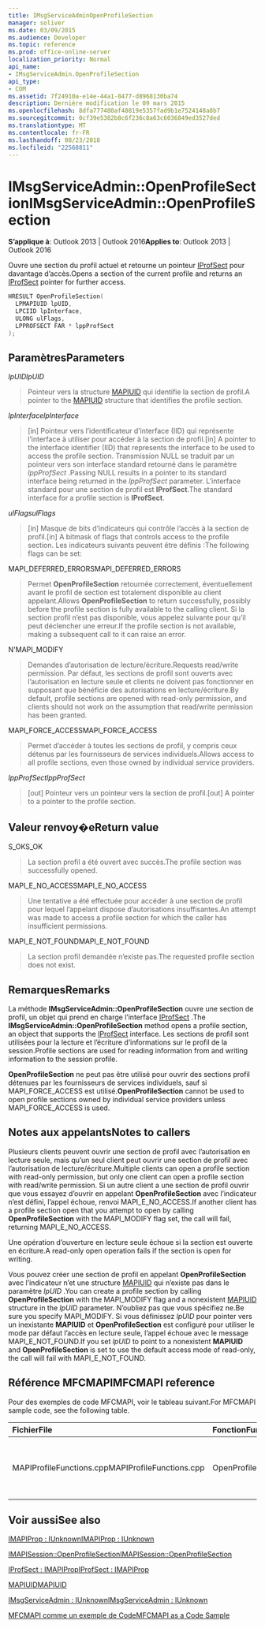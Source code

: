 ```yaml
---
title: IMsgServiceAdminOpenProfileSection
manager: soliver
ms.date: 03/09/2015
ms.audience: Developer
ms.topic: reference
ms.prod: office-online-server
localization_priority: Normal
api_name:
- IMsgServiceAdmin.OpenProfileSection
api_type:
- COM
ms.assetid: 7f24910a-e14e-44a1-8477-d8968130ba74
description: Dernière modification le 09 mars 2015
ms.openlocfilehash: 8dfa777480af48819e5357fad9b1e7524148a8b7
ms.sourcegitcommit: 0cf39e5382b8c6f236c8a63c6036849ed3527ded
ms.translationtype: MT
ms.contentlocale: fr-FR
ms.lasthandoff: 08/23/2018
ms.locfileid: "22568811"
---
```

# <a name="imsgserviceadminopenprofilesection"></a><span data-ttu-id="dde32-103">IMsgServiceAdmin::OpenProfileSection</span><span class="sxs-lookup"><span data-stu-id="dde32-103">IMsgServiceAdmin::OpenProfileSection</span></span>

  
  
<span data-ttu-id="dde32-104">**S’applique à**: Outlook 2013 | Outlook 2016</span><span class="sxs-lookup"><span data-stu-id="dde32-104">**Applies to**: Outlook 2013 | Outlook 2016</span></span> 
  
<span data-ttu-id="dde32-105">Ouvre une section du profil actuel et retourne un pointeur [IProfSect](iprofsectimapiprop.md) pour davantage d’accès.</span><span class="sxs-lookup"><span data-stu-id="dde32-105">Opens a section of the current profile and returns an [IProfSect](iprofsectimapiprop.md) pointer for further access.</span></span> 
  
```cpp
HRESULT OpenProfileSection(
  LPMAPIUID lpUID,
  LPCIID lpInterface,
  ULONG ulFlags,
  LPPROFSECT FAR * lppProfSect
);
```

## <a name="parameters"></a><span data-ttu-id="dde32-106">Paramètres</span><span class="sxs-lookup"><span data-stu-id="dde32-106">Parameters</span></span>

 <span data-ttu-id="dde32-107">_lpUID_</span><span class="sxs-lookup"><span data-stu-id="dde32-107">_lpUID_</span></span>
  
> <span data-ttu-id="dde32-108">Pointeur vers la structure [MAPIUID](mapiuid.md) qui identifie la section de profil.</span><span class="sxs-lookup"><span data-stu-id="dde32-108">A pointer to the [MAPIUID](mapiuid.md) structure that identifies the profile section.</span></span> 
    
 <span data-ttu-id="dde32-109">_lpInterface_</span><span class="sxs-lookup"><span data-stu-id="dde32-109">_lpInterface_</span></span>
  
> <span data-ttu-id="dde32-110">[in] Pointeur vers l’identificateur d’interface (IID) qui représente l’interface à utiliser pour accéder à la section de profil.</span><span class="sxs-lookup"><span data-stu-id="dde32-110">[in] A pointer to the interface identifier (IID) that represents the interface to be used to access the profile section.</span></span> <span data-ttu-id="dde32-111">Transmission NULL se traduit par un pointeur vers son interface standard retourné dans le paramètre _lppProfSect_ .</span><span class="sxs-lookup"><span data-stu-id="dde32-111">Passing NULL results in a pointer to its standard interface being returned in the  _lppProfSect_ parameter.</span></span> <span data-ttu-id="dde32-112">L’interface standard pour une section de profil est **IProfSect**.</span><span class="sxs-lookup"><span data-stu-id="dde32-112">The standard interface for a profile section is **IProfSect**.</span></span>
    
 <span data-ttu-id="dde32-113">_ulFlags_</span><span class="sxs-lookup"><span data-stu-id="dde32-113">_ulFlags_</span></span>
  
> <span data-ttu-id="dde32-114">[in] Masque de bits d’indicateurs qui contrôle l’accès à la section de profil.</span><span class="sxs-lookup"><span data-stu-id="dde32-114">[in] A bitmask of flags that controls access to the profile section.</span></span> <span data-ttu-id="dde32-115">Les indicateurs suivants peuvent être définis :</span><span class="sxs-lookup"><span data-stu-id="dde32-115">The following flags can be set:</span></span>
    
<span data-ttu-id="dde32-116">MAPI_DEFERRED_ERRORS</span><span class="sxs-lookup"><span data-stu-id="dde32-116">MAPI_DEFERRED_ERRORS</span></span> 
  
> <span data-ttu-id="dde32-117">Permet **OpenProfileSection** retournée correctement, éventuellement avant le profil de section est totalement disponible au client appelant.</span><span class="sxs-lookup"><span data-stu-id="dde32-117">Allows **OpenProfileSection** to return successfully, possibly before the profile section is fully available to the calling client.</span></span> <span data-ttu-id="dde32-118">Si la section profil n’est pas disponible, vous appelez suivante pour qu’il peut déclencher une erreur.</span><span class="sxs-lookup"><span data-stu-id="dde32-118">If the profile section is not available, making a subsequent call to it can raise an error.</span></span> 
    
<span data-ttu-id="dde32-119">N'</span><span class="sxs-lookup"><span data-stu-id="dde32-119">MAPI_MODIFY</span></span> 
  
> <span data-ttu-id="dde32-120">Demandes d’autorisation de lecture/écriture.</span><span class="sxs-lookup"><span data-stu-id="dde32-120">Requests read/write permission.</span></span> <span data-ttu-id="dde32-121">Par défaut, les sections de profil sont ouverts avec l’autorisation en lecture seule et clients ne doivent pas fonctionner en supposant que bénéficie des autorisations en lecture/écriture.</span><span class="sxs-lookup"><span data-stu-id="dde32-121">By default, profile sections are opened with read-only permission, and clients should not work on the assumption that read/write permission has been granted.</span></span> 
    
<span data-ttu-id="dde32-122">MAPI_FORCE_ACCESS</span><span class="sxs-lookup"><span data-stu-id="dde32-122">MAPI_FORCE_ACCESS</span></span>
  
> <span data-ttu-id="dde32-123">Permet d’accéder à toutes les sections de profil, y compris ceux détenus par les fournisseurs de services individuels.</span><span class="sxs-lookup"><span data-stu-id="dde32-123">Allows access to all profile sections, even those owned by individual service providers.</span></span>
    
 <span data-ttu-id="dde32-124">_lppProfSect_</span><span class="sxs-lookup"><span data-stu-id="dde32-124">_lppProfSect_</span></span>
  
> <span data-ttu-id="dde32-125">[out] Pointeur vers un pointeur vers la section de profil.</span><span class="sxs-lookup"><span data-stu-id="dde32-125">[out] A pointer to a pointer to the profile section.</span></span>
    
## <a name="return-value"></a><span data-ttu-id="dde32-126">Valeur renvoy�e</span><span class="sxs-lookup"><span data-stu-id="dde32-126">Return value</span></span>

<span data-ttu-id="dde32-127">S_OK</span><span class="sxs-lookup"><span data-stu-id="dde32-127">S_OK</span></span> 
  
> <span data-ttu-id="dde32-128">La section profil a été ouvert avec succès.</span><span class="sxs-lookup"><span data-stu-id="dde32-128">The profile section was successfully opened.</span></span>
    
<span data-ttu-id="dde32-129">MAPI_E_NO_ACCESS</span><span class="sxs-lookup"><span data-stu-id="dde32-129">MAPI_E_NO_ACCESS</span></span> 
  
> <span data-ttu-id="dde32-130">Une tentative a été effectuée pour accéder à une section de profil pour lequel l’appelant dispose d’autorisations insuffisantes.</span><span class="sxs-lookup"><span data-stu-id="dde32-130">An attempt was made to access a profile section for which the caller has insufficient permissions.</span></span>
    
<span data-ttu-id="dde32-131">MAPI_E_NOT_FOUND</span><span class="sxs-lookup"><span data-stu-id="dde32-131">MAPI_E_NOT_FOUND</span></span> 
  
> <span data-ttu-id="dde32-132">La section profil demandée n’existe pas.</span><span class="sxs-lookup"><span data-stu-id="dde32-132">The requested profile section does not exist.</span></span>
    
## <a name="remarks"></a><span data-ttu-id="dde32-133">Remarques</span><span class="sxs-lookup"><span data-stu-id="dde32-133">Remarks</span></span>

<span data-ttu-id="dde32-134">La méthode **IMsgServiceAdmin::OpenProfileSection** ouvre une section de profil, un objet qui prend en charge l’interface [IProfSect](iprofsectimapiprop.md) .</span><span class="sxs-lookup"><span data-stu-id="dde32-134">The **IMsgServiceAdmin::OpenProfileSection** method opens a profile section, an object that supports the [IProfSect](iprofsectimapiprop.md) interface.</span></span> <span data-ttu-id="dde32-135">Les sections de profil sont utilisées pour la lecture et l’écriture d’informations sur le profil de la session.</span><span class="sxs-lookup"><span data-stu-id="dde32-135">Profile sections are used for reading information from and writing information to the session profile.</span></span> 
  
 <span data-ttu-id="dde32-136">**OpenProfileSection** ne peut pas être utilisé pour ouvrir des sections profil détenues par les fournisseurs de services individuels, sauf si MAPI_FORCE_ACCESS est utilisé.</span><span class="sxs-lookup"><span data-stu-id="dde32-136">**OpenProfileSection** cannot be used to open profile sections owned by individual service providers unless MAPI_FORCE_ACCESS is used.</span></span> 
  
## <a name="notes-to-callers"></a><span data-ttu-id="dde32-137">Notes aux appelants</span><span class="sxs-lookup"><span data-stu-id="dde32-137">Notes to callers</span></span>

<span data-ttu-id="dde32-138">Plusieurs clients peuvent ouvrir une section de profil avec l’autorisation en lecture seule, mais qu’un seul client peut ouvrir une section de profil avec l’autorisation de lecture/écriture.</span><span class="sxs-lookup"><span data-stu-id="dde32-138">Multiple clients can open a profile section with read-only permission, but only one client can open a profile section with read/write permission.</span></span> <span data-ttu-id="dde32-139">Si un autre client a une section de profil ouvrir que vous essayez d’ouvrir en appelant **OpenProfileSection** avec l’indicateur n’est défini, l’appel échoue, renvoi MAPI_E_NO_ACCESS.</span><span class="sxs-lookup"><span data-stu-id="dde32-139">If another client has a profile section open that you attempt to open by calling **OpenProfileSection** with the MAPI_MODIFY flag set, the call will fail, returning MAPI_E_NO_ACCESS.</span></span> 
  
<span data-ttu-id="dde32-140">Une opération d’ouverture en lecture seule échoue si la section est ouverte en écriture.</span><span class="sxs-lookup"><span data-stu-id="dde32-140">A read-only open operation fails if the section is open for writing.</span></span> 
  
<span data-ttu-id="dde32-141">Vous pouvez créer une section de profil en appelant **OpenProfileSection** avec l’indicateur n’et une structure [MAPIUID](mapiuid.md) qui n’existe pas dans le paramètre _lpUID_ .</span><span class="sxs-lookup"><span data-stu-id="dde32-141">You can create a profile section by calling **OpenProfileSection** with the MAPI_MODIFY flag and a nonexistent [MAPIUID](mapiuid.md) structure in the  _lpUID_ parameter.</span></span> <span data-ttu-id="dde32-142">N’oubliez pas que vous spécifiez ne.</span><span class="sxs-lookup"><span data-stu-id="dde32-142">Be sure you specify MAPI_MODIFY.</span></span> <span data-ttu-id="dde32-143">Si vous définissez _lpUID_ pour pointer vers un inexistante **MAPIUID** et **OpenProfileSection** est configuré pour utiliser le mode par défaut l’accès en lecture seule, l’appel échoue avec le message MAPI_E_NOT_FOUND.</span><span class="sxs-lookup"><span data-stu-id="dde32-143">If you set  _lpUID_ to point to a nonexistent **MAPIUID** and **OpenProfileSection** is set to use the default access mode of read-only, the call will fail with MAPI_E_NOT_FOUND.</span></span> 
  
## <a name="mfcmapi-reference"></a><span data-ttu-id="dde32-144">Référence MFCMAPI</span><span class="sxs-lookup"><span data-stu-id="dde32-144">MFCMAPI reference</span></span>

<span data-ttu-id="dde32-145">Pour des exemples de code MFCMAPI, voir le tableau suivant.</span><span class="sxs-lookup"><span data-stu-id="dde32-145">For MFCMAPI sample code, see the following table.</span></span>
  
|<span data-ttu-id="dde32-146">**Fichier**</span><span class="sxs-lookup"><span data-stu-id="dde32-146">**File**</span></span>|<span data-ttu-id="dde32-147">**Fonction**</span><span class="sxs-lookup"><span data-stu-id="dde32-147">**Function**</span></span>|<span data-ttu-id="dde32-148">**Commentaire**</span><span class="sxs-lookup"><span data-stu-id="dde32-148">**Comment**</span></span>|
|:-----|:-----|:-----|
|<span data-ttu-id="dde32-149">MAPIProfileFunctions.cpp</span><span class="sxs-lookup"><span data-stu-id="dde32-149">MAPIProfileFunctions.cpp</span></span>  <br/> |<span data-ttu-id="dde32-150">OpenProfileSection</span><span class="sxs-lookup"><span data-stu-id="dde32-150">OpenProfileSection</span></span>  <br/> |<span data-ttu-id="dde32-151">MFCMAPI utilise la méthode **IMsgServiceAdmin::OpenProfileSection** pour ouvrir une section de profil.</span><span class="sxs-lookup"><span data-stu-id="dde32-151">MFCMAPI uses the **IMsgServiceAdmin::OpenProfileSection** method to open a profile section.</span></span>  <br/> |
   
## <a name="see-also"></a><span data-ttu-id="dde32-152">Voir aussi</span><span class="sxs-lookup"><span data-stu-id="dde32-152">See also</span></span>



[<span data-ttu-id="dde32-153">IMAPIProp : IUnknown</span><span class="sxs-lookup"><span data-stu-id="dde32-153">IMAPIProp : IUnknown</span></span>](imapipropiunknown.md)
  
[<span data-ttu-id="dde32-154">IMAPISession::OpenProfileSection</span><span class="sxs-lookup"><span data-stu-id="dde32-154">IMAPISession::OpenProfileSection</span></span>](imapisession-openprofilesection.md)
  
[<span data-ttu-id="dde32-155">IProfSect : IMAPIProp</span><span class="sxs-lookup"><span data-stu-id="dde32-155">IProfSect : IMAPIProp</span></span>](iprofsectimapiprop.md)
  
[<span data-ttu-id="dde32-156">MAPIUID</span><span class="sxs-lookup"><span data-stu-id="dde32-156">MAPIUID</span></span>](mapiuid.md)
  
[<span data-ttu-id="dde32-157">IMsgServiceAdmin : IUnknown</span><span class="sxs-lookup"><span data-stu-id="dde32-157">IMsgServiceAdmin : IUnknown</span></span>](imsgserviceadminiunknown.md)


[<span data-ttu-id="dde32-158">MFCMAPI comme un exemple de Code</span><span class="sxs-lookup"><span data-stu-id="dde32-158">MFCMAPI as a Code Sample</span></span>](mfcmapi-as-a-code-sample.md)

